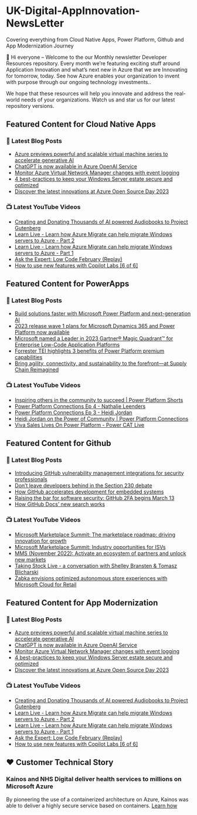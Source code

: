 # UK-Digital-AppInnovation-NewsLetter

Covering everything from Cloud Native Apps, Power Platform, Github and App Modernization Journey

👋 Hi everyone – Welcome to the our Monthly newsletter Developer Resources repository. Every month we’re featuring exciting stuff around Application Innovation and what’s next new in Azure that we are Innovating for tomorrow, today. See how Azure enables your organization to invent with purpose through our ongoing technology investments..


We hope that these resources will help you innovate and address the real-world needs of your organizations. Watch us and star us for our latest repository versions.

## Featured Content for Cloud Native Apps


### 📝 Latest Blog Posts

    
<!-- BLOGCNA:START -->
- [Azure previews powerful and scalable virtual machine series to accelerate generative AI](https://azure.microsoft.com/blog/azure-previews-powerful-and-scalable-virtual-machine-to-help-customers-accelerate-ai/)
- [ChatGPT is now available in Azure OpenAI Service](https://azure.microsoft.com/blog/chatgpt-is-now-available-in-azure-openai-service/)
- [Monitor Azure Virtual Network Manager changes with event logging](https://azure.microsoft.com/blog/monitor-azure-virtual-network-manager-changes-with-event-logging/)
- [4 best-practices to keep your Windows Server estate secure and optimized](https://azure.microsoft.com/blog/4-bestpractices-to-keep-your-windows-server-estate-secure-and-optimized/)
- [Discover the latest innovations at Azure Open Source Day 2023 ](https://azure.microsoft.com/blog/discover-the-latest-innovations-at-azure-open-source-day-2023/)
<!-- BLOGCNA:END -->

### 📺 Latest YouTube Videos

 
<!-- YOUTUBECNA:START -->
- [Creating and Donating Thousands of AI powered Audiobooks to Project Gutenberg](https://www.youtube.com/watch?v=ovxZhTMm42o)
- [Learn Live - Learn how Azure Migrate can help migrate Windows servers to Azure - Part 2](https://www.youtube.com/watch?v=pj7P5ohCCXc)
- [Learn Live - Learn how Azure Migrate can help migrate Windows servers to Azure - Part 1](https://www.youtube.com/watch?v=UqbObxdOYTI)
- [Ask the Expert: Low Code February &lpar;Replay&rpar;](https://www.youtube.com/watch?v=RawSYLLGlgU)
- [How to use new features with Copilot Labs [6 of 6]](https://www.youtube.com/watch?v=tl_KQr4xxRM)
<!-- YOUTUBECNA:END -->

##  Featured Content for PowerApps
### 📝 Latest Blog Posts
<!-- BLOGPOWER:START -->
- [Build solutions faster with Microsoft Power Platform and next-generation AI](https://cloudblogs.microsoft.com/powerplatform/2023/03/06/build-solutions-faster-with-microsoft-power-platform-and-next-generation-ai/)
- [2023 release wave 1 plans for Microsoft Dynamics 365 and Power Platform now available](https://cloudblogs.microsoft.com/dynamics365/bdm/2023/01/25/2023-release-wave-1-plans-for-microsoft-dynamics-365-and-power-platform-now-available/)
- [Microsoft named a Leader in 2023 Gartner® Magic Quadrant™ for Enterprise Low-Code Application Platforms](https://powerapps.microsoft.com/en-us/blog/microsoft-named-a-leader-in-2023-gartner-magic-quadrant-for-enterprise-low-code-application-platforms/)
- [Forrester TEI highlights 3 benefits of Power Platform premium capabilities](https://cloudblogs.microsoft.com/powerplatform/2022/11/28/forrester-tei-highlights-3-benefits-of-power-platform-premium-capabilities/)
- [Bring agility, connectivity, and sustainability to the forefront—at Supply Chain Reimagined](https://cloudblogs.microsoft.com/dynamics365/bdm/2022/10/27/bring-agility-connectivity-and-sustainability-to-the-forefront-at-supply-chain-reimagined/)
<!-- BLOGPOWER:END -->
 ### 📺 Latest YouTube Videos
    
<!-- YOUTUBEPOWER:START -->
- [Inspiring others in the community to succeed | Power Platform Shorts](https://www.youtube.com/watch?v=6BgiC2wVCmU)
- [Power Platform Connections Ep 4 - Nathalie Leenders](https://www.youtube.com/watch?v=L4c3ZFpo8dY)
- [Power Platform Connections Ep 3 - Heidi Jordan](https://www.youtube.com/watch?v=2kKFDT9aw5w)
- [Heidi Jordan on the Power of Community | Power Platform Connections](https://www.youtube.com/watch?v=ExKXj3C2kbA)
- [Viva Sales Lives On Power Platform - Power CAT Live](https://www.youtube.com/watch?v=Jex7VjWhB-0)
<!-- YOUTUBEPOWER:END -->

##  Featured Content for Github
### 📝 Latest Blog Posts
<!-- BLOGGITHUB:START -->
- [Introducing GitHub vulnerability management integrations for security professionals](https://github.blog/2023-03-10-introducing-github-vulnerability-management-integrations-for-security-professionals/)
- [Don’t leave developers behind in the Section 230 debate](https://github.blog/2023-03-10-dont-leave-developers-behind-in-the-section-230-debate/)
- [How GitHub accelerates development for embedded systems](https://github.blog/2023-03-09-how-github-accelerates-development-for-embedded-systems/)
- [Raising the bar for software security: GitHub 2FA begins March 13](https://github.blog/2023-03-09-raising-the-bar-for-software-security-github-2fa-begins-march-13/)
- [How GitHub Docs’ new search works](https://github.blog/2023-03-09-how-github-docs-new-search-works/)
<!-- BLOGGITHUB:END -->
### 📺 Latest YouTube Videos
<!-- YOUTUBEGITHUB:START -->
- [Microsoft Marketplace Summit: The marketplace roadmap: driving innovation for growth](https://www.youtube.com/watch?v=U_KioLonPTw)
- [Microsoft Marketplace Summit: Industry opportunities for ISVs](https://www.youtube.com/watch?v=DAFrbmQE6m4)
- [MMS &lpar;November 2022&rpar;: Activate an ecosystem of partners and unlock new markets](https://www.youtube.com/watch?v=D5C63D4nuB8)
- [Taking Stock Live - a conversation with Shelley Bransten &amp; Tomasz Blicharski](https://www.youtube.com/watch?v=0mqQE2dgpuA)
- [Żabka envisions optimized autonomous store experiences with Microsoft Cloud for Retail](https://www.youtube.com/watch?v=taVRf96pNdI)
<!-- YOUTUBEGITHUB:END -->
##  Featured Content for App Modernization
### 📝 Latest Blog Posts
<!-- BLOGAPPMOD:START -->
- [Azure previews powerful and scalable virtual machine series to accelerate generative AI](https://azure.microsoft.com/blog/azure-previews-powerful-and-scalable-virtual-machine-to-help-customers-accelerate-ai/)
- [ChatGPT is now available in Azure OpenAI Service](https://azure.microsoft.com/blog/chatgpt-is-now-available-in-azure-openai-service/)
- [Monitor Azure Virtual Network Manager changes with event logging](https://azure.microsoft.com/blog/monitor-azure-virtual-network-manager-changes-with-event-logging/)
- [4 best-practices to keep your Windows Server estate secure and optimized](https://azure.microsoft.com/blog/4-bestpractices-to-keep-your-windows-server-estate-secure-and-optimized/)
- [Discover the latest innovations at Azure Open Source Day 2023 ](https://azure.microsoft.com/blog/discover-the-latest-innovations-at-azure-open-source-day-2023/)
<!-- BLOGAPPMOD:END -->
### 📺 Latest YouTube Videos
<!-- YOUTUBEAPPMOD:START -->
- [Creating and Donating Thousands of AI powered Audiobooks to Project Gutenberg](https://www.youtube.com/watch?v=ovxZhTMm42o)
- [Learn Live - Learn how Azure Migrate can help migrate Windows servers to Azure - Part 2](https://www.youtube.com/watch?v=pj7P5ohCCXc)
- [Learn Live - Learn how Azure Migrate can help migrate Windows servers to Azure - Part 1](https://www.youtube.com/watch?v=UqbObxdOYTI)
- [Ask the Expert: Low Code February &lpar;Replay&rpar;](https://www.youtube.com/watch?v=RawSYLLGlgU)
- [How to use new features with Copilot Labs [6 of 6]](https://www.youtube.com/watch?v=tl_KQr4xxRM)
<!-- YOUTUBEAPPMOD:END -->


## ♥️ Customer Technical Story 

### Kainos and NHS Digital deliver health services to millions on Microsoft Azure

By pioneering the use of a containerized architecture on Azure, Kainos was able to deliver a highly secure service based on containers. [Learn how](https://customers.microsoft.com/en-us/story/1368348549535774520-kainos-and-nhs-digital-deliver-health-services-to-millions-on-microsoft-azure)

